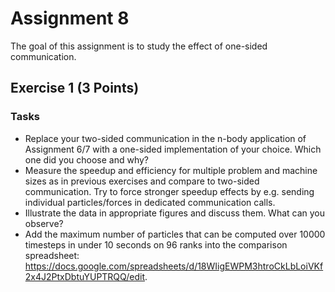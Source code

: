 # Assignment 8

The goal of this assignment is to study the effect of one-sided communication.

## Exercise 1 (3 Points)

### Tasks

- Replace your two-sided communication in the n-body application of Assignment 6/7 with a one-sided implementation of your choice. Which one did you choose and why?
- Measure the speedup and efficiency for multiple problem and machine sizes as in previous exercises and compare to two-sided communication. Try to force stronger speedup effects by e.g. sending individual particles/forces in dedicated communication calls.
- Illustrate the data in appropriate figures and discuss them. What can you observe?
- Add the maximum number of particles that can be computed over 10000 timesteps in under 10 seconds on 96 ranks into the comparison spreadsheet: https://docs.google.com/spreadsheets/d/18WIigEWPM3htroCkLbLoiVKf2x4J2PtxDbtuYUPTRQQ/edit.
